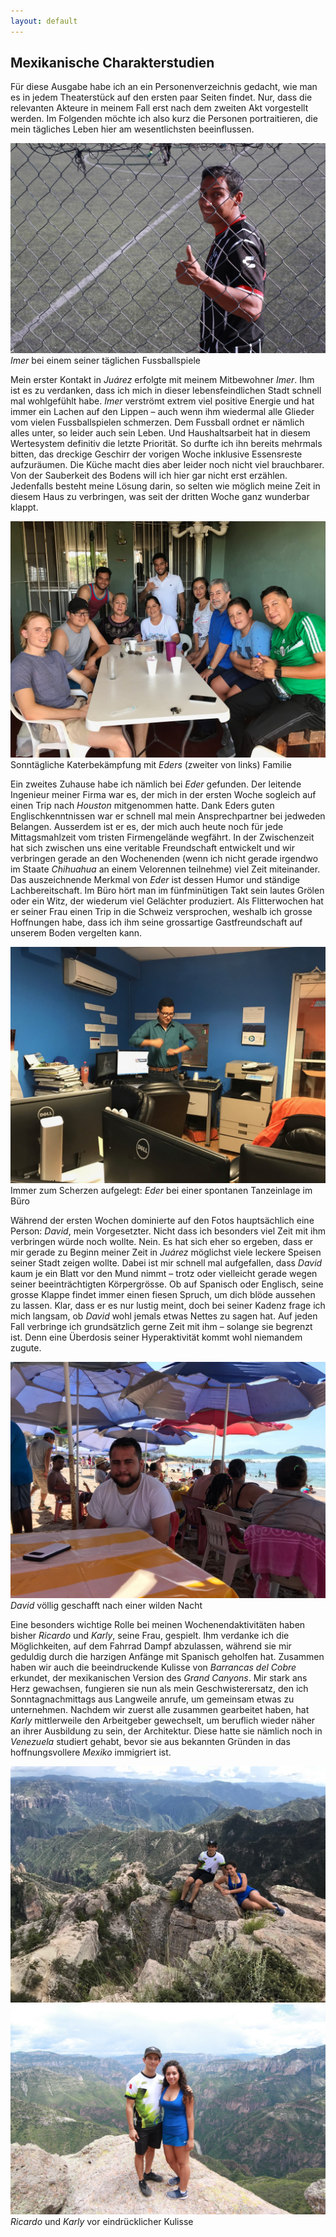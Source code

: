 ```yaml
---
layout: default
---
```

## Mexikanische Charakterstudien

Für diese Ausgabe habe ich an ein Personenverzeichnis gedacht, wie man es in jedem Theaterstück auf den ersten paar Seiten findet. Nur, dass die relevanten Akteure in meinem Fall erst nach dem zweiten Akt vorgestellt werden. Im Folgenden möchte ich also kurz die Personen portraitieren, die mein tägliches Leben hier am wesentlichsten beeinflussen.

![Imer](./imgs/w5/w_5_1.jpg)
_Imer_ bei einem seiner täglichen Fussballspiele

Mein erster Kontakt in _Juárez_ erfolgte mit meinem Mitbewohner _Imer_. Ihm ist es zu verdanken, dass ich mich in dieser lebensfeindlichen Stadt schnell mal wohlgefühlt habe. _Imer_ verströmt extrem viel positive Energie und hat immer ein Lachen auf den Lippen – auch wenn ihm wiedermal alle Glieder vom vielen Fussballspielen schmerzen. Dem Fussball ordnet er nämlich alles unter, so leider auch sein Leben. Und Haushaltsarbeit hat in diesem Wertesystem definitiv die letzte Priorität. So durfte ich ihn bereits mehrmals bitten, das dreckige Geschirr der vorigen Woche inklusive Essensreste aufzuräumen. Die Küche macht dies aber leider noch nicht viel brauchbarer. Von der Sauberkeit des Bodens will ich hier gar nicht erst erzählen. Jedenfalls besteht meine Lösung darin, so selten wie möglich meine Zeit in diesem Haus zu verbringen, was seit der dritten Woche ganz wunderbar klappt.

![Eder1](./imgs/w5/w_5_2.jpg)
Sonntägliche Katerbekämpfung mit _Eders_ (zweiter von links) Familie

Ein zweites Zuhause habe ich nämlich bei _Eder_ gefunden. Der leitende Ingenieur meiner Firma war es, der mich in der ersten Woche sogleich auf einen Trip nach _Houston_ mitgenommen hatte. Dank Eders guten Englischkenntnissen war er schnell mal mein Ansprechpartner bei jedweden Belangen. Ausserdem ist er es, der mich auch heute noch für jede Mittagsmahlzeit vom tristen Firmengelände wegfährt. In der Zwischenzeit hat sich zwischen uns eine veritable Freundschaft entwickelt und wir verbringen gerade an den Wochenenden (wenn ich nicht gerade irgendwo im Staate _Chihuahua_ an einem Velorennen teilnehme) viel Zeit miteinander. Das auszeichnende Merkmal von _Eder_ ist dessen Humor und ständige Lachbereitschaft. Im Büro hört man im fünfminütigen Takt sein lautes Grölen oder ein Witz, der wiederum viel Gelächter produziert.
Als Flitterwochen hat er seiner Frau einen Trip in die Schweiz versprochen, weshalb ich grosse Hoffnungen habe, dass ich ihm seine grossartige Gastfreundschaft auf unserem Boden vergelten kann.

![Eder2](./imgs/w5/w_5_3.jpg)
Immer zum Scherzen aufgelegt: _Eder_ bei einer spontanen Tanzeinlage im Büro

Während der ersten Wochen dominierte auf den Fotos hauptsächlich eine Person: _David_, mein Vorgesetzter. Nicht dass ich besonders viel Zeit mit ihm verbringen würde noch wollte. Nein. Es hat sich eher so ergeben, dass er mir gerade zu Beginn meiner Zeit in _Juárez_ möglichst viele leckere Speisen seiner Stadt zeigen wollte. Dabei ist mir schnell mal aufgefallen, dass _David_ kaum je ein Blatt vor den Mund nimmt – trotz oder vielleicht gerade wegen seiner beeinträchtigten Körpergrösse. Ob auf Spanisch oder Englisch, seine grosse Klappe findet immer einen fiesen Spruch, um dich blöde aussehen zu lassen. Klar, dass er es nur lustig meint, doch bei seiner Kadenz frage ich mich langsam, ob _David_ wohl jemals etwas Nettes zu sagen hat. Auf jeden Fall verbringe ich grundsätzlich gerne Zeit mit ihm – solange sie begrenzt ist. Denn eine Überdosis seiner Hyperaktivität kommt wohl niemandem zugute.

![David](./imgs/w5/w_5_4.jpg)
_David_ völlig geschafft nach einer wilden Nacht

Eine besonders wichtige Rolle bei meinen Wochenendaktivitäten haben bisher _Ricardo_ und _Karly_, seine Frau, gespielt. Ihm verdanke ich die Möglichkeiten, auf dem Fahrrad Dampf abzulassen, während sie mir geduldig durch die harzigen Anfänge mit Spanisch geholfen hat. Zusammen haben wir auch die beeindruckende Kulisse von _Barrancas del Cobre_ erkundet, der mexikanischen Version des _Grand Canyons_. Mir stark ans Herz gewachsen, fungieren sie nun als mein Geschwisterersatz, den ich Sonntagnachmittags aus Langweile anrufe, um gemeinsam etwas zu unternehmen. Nachdem wir zuerst alle zusammen gearbeitet haben, hat _Karly_ mittlerweile den Arbeitgeber gewechselt, um beruflich wieder näher an ihrer Ausbildung zu sein, der Architektur. Diese hatte sie nämlich noch in _Venezuela_ studiert gehabt, bevor sie aus bekannten Gründen in das hoffnungsvollere _Mexiko_ immigriert ist.

![RicardoKarly1](./imgs/w5/w_5_5.jpg)
![RicardoKarly2](./imgs/w5/w_5_6.jpg)
_Ricardo_ und _Karly_ vor eindrücklicher Kulisse